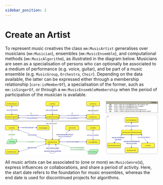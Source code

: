 ```yaml
---
sidebar_position: 2
---
```


# Create an Artist

To represent music creatives the class `mm:MusicArtist` generalises over musicians (`mm:Musician`), ensembles (`mm:MusicEnsemble`), and computational methods (`mm:MusicAlgorithm`), as illustrated in the diagram below.
Musicians are seen as a specialisation of persons who can optionally be associated to a medium of performance (e.g. voice, guitar), and be part of a music ensemble (e.g. `MusicGroup`, `Orchestra`, `Choir`).
Depending on the data available, the latter can be expressed either through a membership relationship (`core:isMemberOf`), a specialisation of the former, such as `mm:isSingerOf`, or through a `mm:MusicEnsembleMembership` when the period of participation of the musician is available.

![Example banner](https://raw.githubusercontent.com/polifonia-project/music-meta-ontology/main/diagrams/artist.png)

All music artists can be associated to (one or more) `mm:MusicGenre`(s), express influences or collaborations, and share a period of activity.
Here, the start date refers to the foundation for music ensembles, whereas the end date is used for discontinued projects for algorithms.

